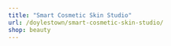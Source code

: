 ```yaml
---
title: "Smart Cosmetic Skin Studio"
url: /doylestown/smart-cosmetic-skin-studio/
shop: beauty
---
```

